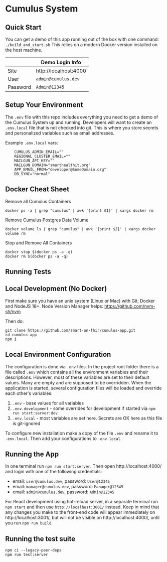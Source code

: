 # Cumulus System

## Quick Start

You can get a demo of this app running out of the box with one command: `./build_and_start.sh` This relies on a modern Docker version installed on the host machine. 

| |Demo Login Info|
|-----------|------------------------|
| Site      |  http://localhost:4000 |
|User       | `admin@cumulus.dev`    |  
|Password   |  `Admin@12345`         |





## Setup Your Environment

The `.env` file with this repo includes everything you need to get a demo of the Cumulus System up and running. 
Developers will want to create an `.env.local` file that is not checked into git. This is where you store
secrets and personalized variables such as email addresses. 

Example `.env.local` vars: 
```
    CUMULUS_ADMIN_EMAIL=""
    REGIONAL_CLUSTER_EMAIL=""
    MAILGUN_API_KEY=""
    MAILGUN_DOMAIN="smarthealthit.org"
    APP_EMAIL_FROM="developer@SomeDomain.org"
    DB_SYNC="normal"
```


## Docker Cheat Sheet

Remove all Cumulus Containers
```
docker ps -a | grep "cumulus" | awk '{print $1}' | xargs docker rm
```

Remove Cumulus Postgres Data Volume

```
docker volume ls | grep "cumulus" | awk '{print $2}' | xargs docker volume rm 
```

Stop and Remove All Containers
```
docker stop $(docker ps -a -q)
docker rm $(docker ps -a -q)
```


## Running Tests 




## Local Development (No Docker)

First make sure you have an unix system (Linux or Mac) with Git, Docker and NodeJS 18+.
Node Version Manager helps: 
https://github.com/nvm-sh/nvm

Then do:
```
git clone https://github.com/smart-on-fhir/cumulus-app.git
cd cumulus-app
npm i
```

## Local Environment Configuration
The configuration is done via `.env` files. In the project root folder there is 
a file called `.env` which contains all the environment variables and their
descriptions. However, most of these variables are set to their default values. Many are empty
and are supposed to be overridden. When the application is started, several configuration files
will be loaded and override each other's variables:

1. `.env` - base values for all variables
2. `.env.development` - some overrides for development if started via `npm run start:server:dev`
3. `.env.local` - most variables are set here. Secrets are OK here as this file is git-ignored

To configure new installation make a copy of the file `.env` and rename it to `.env.local`. Then add
your configurations to `.env.local`.


## Running the App
In one terminal run `npm run start:server`. Then open http://localhost:4000/ and
login with one of the following credentials:
- email: `user@cumulus.dev`, password: `User@12345`
- email: `manager@cumulus.dev`, password: `Manager@12345`
- email: `admin@cumulus.dev`, password: `Admin@12345`

For React development using hot-reload server, in a separate terminal run `npm start` and then use `http://localhost:3001/` instead. Keep in mind that any changes you make to the front-end code will appear immediately on http://localhost:3001/, but will not be visible on http://localhost:4000/, until you run `npm run build`.


## Running the test suite

```
npm ci --legacy-peer-deps                
npm run test:server
```
